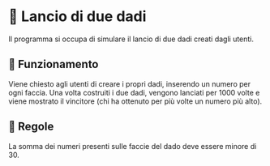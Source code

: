 # 🎲 Lancio di due dadi
Il programma si occupa di simulare il lancio di due dadi creati dagli utenti.

## 🔎 Funzionamento
Viene chiesto agli utenti di creare i propri dadi, inserendo un numero per ogni faccia. Una volta costruiti i due dadi, vengono lanciati per 1000 volte e viene mostrato il vincitore (chi ha ottenuto per più volte un numero più alto).

## 🚧 Regole
La somma dei numeri presenti sulle faccie del dado deve essere minore di 30.
